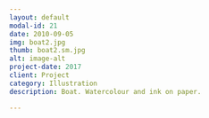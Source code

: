 ```yaml
---
layout: default
modal-id: 21
date: 2010-09-05
img: boat2.jpg
thumb: boat2.sm.jpg
alt: image-alt
project-date: 2017
client: Project
category: Illustration
description: Boat. Watercolour and ink on paper.

---
```

